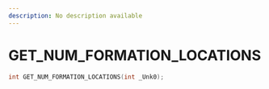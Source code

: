 ```yaml
---
description: No description available 
---
```


# GET_NUM_FORMATION_LOCATIONS

```cpp
int GET_NUM_FORMATION_LOCATIONS(int _Unk0);
```